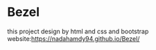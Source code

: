 # Bezel
this project design by html and css and bootstrap
website:https://nadahamdy94.github.io/Bezel/
